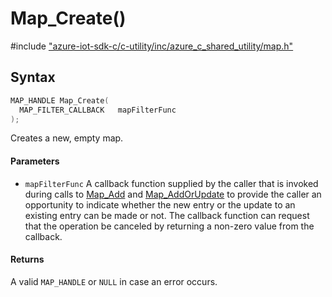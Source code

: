 # Map_Create()

\#include ["azure-iot-sdk-c/c-utility/inc/azure_c_shared_utility/map.h"](../iot-c-ref-map-h.md)  

## Syntax

```C
MAP_HANDLE Map_Create(
  MAP_FILTER_CALLBACK	mapFilterFunc
);

```

Creates a new, empty map.

#### Parameters
* `mapFilterFunc` A callback function supplied by the caller that is invoked during calls to [Map_Add](#map_8h_1a0dd145d19021b3e80d53868d61cbc684) and [Map_AddOrUpdate](#map_8h_1a3c232f8741686b794a1a767117012497) to provide the caller an opportunity to indicate whether the new entry or the update to an existing entry can be made or not. The callback function can request that the operation be canceled by returning a non-zero value from the callback.

#### Returns
A valid `MAP_HANDLE` or `NULL` in case an error occurs.

